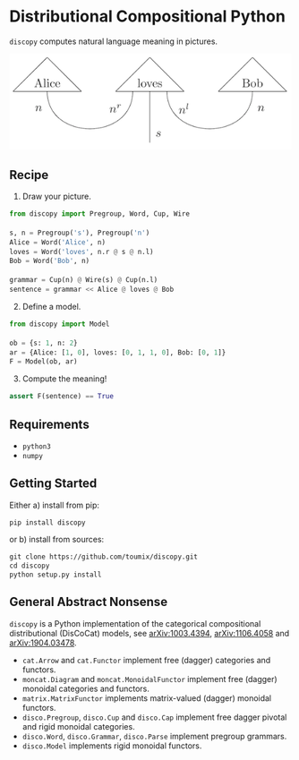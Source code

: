 # Distributional Compositional Python

`discopy` computes natural language meaning in pictures.

!["Alice loves Bob" in picture](alice-loves-bob.png)

## Recipe

1) Draw your picture.

```python
from discopy import Pregroup, Word, Cup, Wire

s, n = Pregroup('s'), Pregroup('n')
Alice = Word('Alice', n)
loves = Word('loves', n.r @ s @ n.l)
Bob = Word('Bob', n)

grammar = Cup(n) @ Wire(s) @ Cup(n.l)
sentence = grammar << Alice @ loves @ Bob
```

2) Define a model.

```python
from discopy import Model

ob = {s: 1, n: 2}
ar = {Alice: [1, 0], loves: [0, 1, 1, 0], Bob: [0, 1]}
F = Model(ob, ar)
```

3) Compute the meaning!

```python
assert F(sentence) == True
```

## Requirements

* `python3`
* `numpy`

## Getting Started

Either a) install from pip:

```shell
pip install discopy
```

or b) install from sources:
```
git clone https://github.com/toumix/discopy.git
cd discopy
python setup.py install
```

## General Abstract Nonsense

`discopy` is a Python implementation of the categorical compositional distributional (DisCoCat) models, see [arXiv:1003.4394](https://arxiv.org/abs/1003.4394), [arXiv:1106.4058](https://arxiv.org/abs/1106.4058) and [arXiv:1904.03478](https://arxiv.org/abs/1904.03478).

* `cat.Arrow` and `cat.Functor` implement free (dagger) categories and functors.
* `moncat.Diagram` and `moncat.MonoidalFunctor` implement free (dagger) monoidal categories and functors.
* `matrix.MatrixFunctor` implements matrix-valued (dagger) monoidal functors.
* `disco.Pregroup`, `disco.Cup` and `disco.Cap` implement free dagger pivotal and rigid monoidal categories.
* `disco.Word`, `disco.Grammar`, `disco.Parse` implement pregroup grammars.
* `disco.Model` implements rigid monoidal functors.
